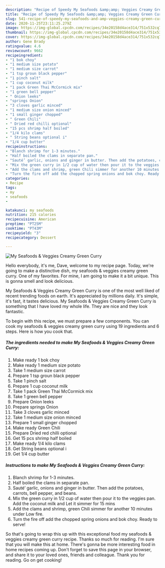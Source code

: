 ```yaml
---
description: "Recipe of Speedy My Seafoods &amp;amp; Veggies Creamy Green Curry"
title: "Recipe of Speedy My Seafoods &amp;amp; Veggies Creamy Green Curry"
slug: 541-recipe-of-speedy-my-seafoods-and-amp-veggies-creamy-green-curry
date: 2020-11-25T23:11:25.279Z
image: https://img-global.cpcdn.com/recipes/34e20158d4ace314/751x532cq70/my-seafoods-veggies-creamy-green-curry-recipe-main-photo.jpg
thumbnail: https://img-global.cpcdn.com/recipes/34e20158d4ace314/751x532cq70/my-seafoods-veggies-creamy-green-curry-recipe-main-photo.jpg
cover: https://img-global.cpcdn.com/recipes/34e20158d4ace314/751x532cq70/my-seafoods-veggies-creamy-green-curry-recipe-main-photo.jpg
author: Gene Brady
ratingvalue: 4.6
reviewcount: 9662
recipeingredient:
- "1 bok choy"
- "1 medium size potato"
- "1 medium size carrot"
- "1 tsp groun black pepper"
- "1 pinch salt"
- "1 cup coconut milk"
- "1 pack Green Thai McCormick mix"
- "1 green bell pepper"
- " Onion leeks"
- "springs Onion"
- "3 cloves garlic minced"
- "1 medium size onion minced"
- "1 small ginger chopped"
- " Green Chili"
- " Dried red chilli optional"
- "15 pcs shrimp half boiled"
- "1/4 kilo clams"
- " String beans optional i"
- "1/4 cup butter"
recipeinstructions:
- "Blanch shrimp for 1-3 minutes."
- "Half boiled the clams in separate pan."
- "Sauté’ garlic, onions and ginger in butter. Then add the potatoes, carrots, bell pepper, and beans."
- "Mix the green curry in 1/2 cup of water then pour it to the veggies pan. Add the coconut milk and Let it simmer for 15 mins"
- "Add the clams and shrimp, green Chili simmer for another 10 minutes under Low fire."
- "Turn the fire off add the chopped spring onions and bok choy. Ready to serve!"
categories:
- Recipe
tags:
- my
- seafoods
- 

katakunci: my seafoods  
nutrition: 215 calories
recipecuisine: American
preptime: "PT25M"
cooktime: "PT43M"
recipeyield: "3"
recipecategory: Dessert

---
```



![My Seafoods &amp; Veggies Creamy Green Curry](https://img-global.cpcdn.com/recipes/34e20158d4ace314/751x532cq70/my-seafoods-veggies-creamy-green-curry-recipe-main-photo.jpg)

Hello everybody, it's me, Dave, welcome to my recipe page. Today, we're going to make a distinctive dish, my seafoods &amp; veggies creamy green curry. One of my favorites. For mine, I am going to make it a bit unique. This is gonna smell and look delicious.

My Seafoods &amp; Veggies Creamy Green Curry is one of the most well liked of recent trending foods on earth. It's appreciated by millions daily. It's simple, it's fast, it tastes delicious. My Seafoods &amp; Veggies Creamy Green Curry is something that I have loved my whole life. They are nice and they look fantastic.




To begin with this recipe, we must prepare a few components. You can cook my seafoods &amp; veggies creamy green curry using 19 ingredients and 6 steps. Here is how you cook that.

<!--inarticleads1-->

##### The ingredients needed to make My Seafoods &amp; Veggies Creamy Green Curry:

1. Make ready 1 bok choy
1. Make ready 1 medium size potato
1. Take 1 medium size carrot
1. Prepare 1 tsp groun black pepper
1. Take 1 pinch salt
1. Prepare 1 cup coconut milk
1. Take 1 pack Green Thai McCormick mix
1. Take 1 green bell pepper
1. Prepare  Onion leeks
1. Prepare springs Onion
1. Take 3 cloves garlic minced
1. Take 1 medium size onion minced
1. Prepare 1 small ginger chopped
1. Make ready  Green Chili
1. Prepare  Dried red chilli optional
1. Get 15 pcs shrimp half boiled
1. Make ready 1/4 kilo clams
1. Get  String beans optional i
1. Get 1/4 cup butter




<!--inarticleads2-->

##### Instructions to make My Seafoods &amp; Veggies Creamy Green Curry:

1. Blanch shrimp for 1-3 minutes.
1. Half boiled the clams in separate pan.
1. Sauté’ garlic, onions and ginger in butter. Then add the potatoes, carrots, bell pepper, and beans.
1. Mix the green curry in 1/2 cup of water then pour it to the veggies pan. Add the coconut milk and Let it simmer for 15 mins
1. Add the clams and shrimp, green Chili simmer for another 10 minutes under Low fire.
1. Turn the fire off add the chopped spring onions and bok choy. Ready to serve!




So that's going to wrap this up with this exceptional food my seafoods &amp; veggies creamy green curry recipe. Thanks so much for reading. I'm sure that you will make this at home. There's gonna be more interesting food in home recipes coming up. Don't forget to save this page in your browser, and share it to your loved ones, friends and colleague. Thank you for reading. Go on get cooking!

